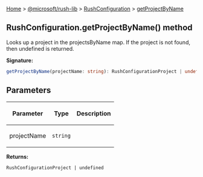 [Home](./index) &gt; [@microsoft/rush-lib](./rush-lib.md) &gt; [RushConfiguration](./rush-lib.rushconfiguration.md) &gt; [getProjectByName](./rush-lib.rushconfiguration.getprojectbyname.md)

## RushConfiguration.getProjectByName() method

Looks up a project in the projectsByName map. If the project is not found, then undefined is returned.

<b>Signature:</b>

```typescript
getProjectByName(projectName: string): RushConfigurationProject | undefined;
```

## Parameters

|  <p>Parameter</p> | <p>Type</p> | <p>Description</p> |
|  --- | --- | --- |
|  <p>projectName</p> | <p>`string`</p> |  |

<b>Returns:</b>

`RushConfigurationProject | undefined`

